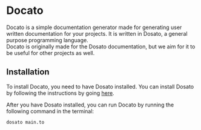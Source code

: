 # Docato

Docato is a simple documentation generator made for generating user written documentation for your projects. It is written in Dosato, a general purpose programming language.<br>
Docato is originally made for the Dosato documentation, but we aim for it to be useful for other projects as well.

## Installation

To install Docato, you need to have Dosato installed. You can install Dosato by following the instructions by going [here](https://github.com/Robotnik08/cdosato/releases/latest).<br>

After you have Dosato installed, you can run Docato by running the following command in the terminal:

```bash
dosato main.to
```